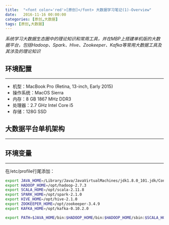 ```yaml
---
title:  "<font color='red'>[原创]</font> 大数据学习笔记(1)-Overview"
date:   2016-11-16 00:00:00
categories: [原创,大数据]
tags: [原创,大数据]
---
```


*系统学习大数据生态圈中的理论知识和常用工具，并在MBP上搭建单机版的大数据平台，包括Hadoop、Spark、Hive、Zookeeper、Kafka等常用大数据工具及其涉及的理论知识*

## 环境配置
---

* 机型：MacBook Pro (Retina, 13-inch, Early 2015)
* 操作系统：MacOS Sierra
* 内存：8 GB 1867 MHz DDR3
* 处理器：2.7 GHz Intel Core i5
* 存储：128G SSD

## 大数据平台单机架构
---


## 环境变量
---

在/etc/profile行尾添加：

```bash
export JAVA_HOME=/Library/Java/JavaVirtualMachines/jdk1.8.0_101.jdk/Contents/Home
export HADOOP_HOME=/opt/hadoop-2.7.3
export SCALA_HOME=/opt/scala-2.11.8
export SPARK_HOME=/opt/spark-2.1.0
export HIVE_HOME=/opt/hive-2.1.0
export ZOOKEEPER_HOME=/opt/zookeeper-3.4.9
export KAFKA_HOME=/opt/kafka-0.10.2.0

export PATH=$JAVA_HOME/bin:$HADOOP_HOME/bin:$HADOOP_HOME/sbin:$SCALA_HOME/bin:$SPARK_HOME/bin:$SPARK_HOME/sbin:$HIVE_HOME/bin:$ZOOKEEPER_HOME/bin:$KAFKA_HOME/bin:/usr/local/sbin:$PATH
```

